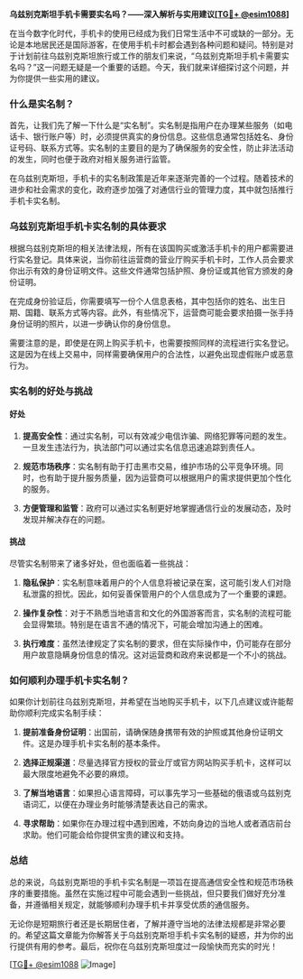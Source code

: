 **乌兹别克斯坦手机卡需要实名吗？——深入解析与实用建议[[TG💪+ @esim1088](https://t.me/s/esim1088)]**

在当今数字化时代，手机卡的使用已经成为我们日常生活中不可或缺的一部分。无论是本地居民还是国际游客，在使用手机卡时都会遇到各种问题和疑问。特别是对于计划前往乌兹别克斯坦旅行或工作的朋友们来说，“乌兹别克斯坦手机卡需要实名吗？”这一问题无疑是一个重要的话题。今天，我们就来详细探讨这个问题，并为你提供一些实用的建议。

### 什么是实名制？

首先，让我们先了解一下什么是“实名制”。实名制是指用户在办理某些服务（如电话卡、银行账户等）时，必须提供真实的身份信息。这些信息通常包括姓名、身份证号码、联系方式等。实名制的主要目的是为了确保服务的安全性，防止非法活动的发生，同时也便于政府对相关服务进行监管。

在乌兹别克斯坦，手机卡的实名制政策是近年来逐渐完善的一个过程。随着技术的进步和社会需求的变化，政府逐步加强了对通信行业的管理力度，其中就包括推行手机卡实名制。

### 乌兹别克斯坦手机卡实名制的具体要求

根据乌兹别克斯坦的相关法律法规，所有在该国购买或激活手机卡的用户都需要进行实名登记。具体来说，当你前往运营商的营业厅购买手机卡时，工作人员会要求你出示有效的身份证明文件。这些文件通常包括护照、身份证或其他官方颁发的身份证明。

在完成身份验证后，你需要填写一份个人信息表格，其中包括你的姓名、出生日期、国籍、联系方式等内容。此外，有些情况下，运营商可能会要求拍摄一张手持身份证明的照片，以进一步确认你的身份信息。

需要注意的是，即使是在网上购买手机卡，也需要按照同样的流程进行实名登记。这是因为在线上交易中，同样需要确保用户的合法性，以避免出现虚假账户或恶意行为。

### 实名制的好处与挑战

#### 好处

1. **提高安全性**：通过实名制，可以有效减少电信诈骗、网络犯罪等问题的发生。一旦发生违法行为，执法部门可以通过实名信息迅速追踪到责任人。
   
2. **规范市场秩序**：实名制有助于打击黑市交易，维护市场的公平竞争环境。同时，也有助于提升服务质量，因为运营商可以根据用户的需求提供更加个性化的服务。

3. **方便管理和监管**：政府可以通过实名制更好地掌握通信行业的发展动态，及时发现并解决存在的问题。

#### 挑战

尽管实名制带来了诸多好处，但也面临着一些挑战：

1. **隐私保护**：实名制意味着用户的个人信息将被记录在案，这可能引发人们对隐私泄露的担忧。因此，如何妥善保管用户的个人信息成为了一个重要的课题。

2. **操作复杂性**：对于不熟悉当地语言和文化的外国游客而言，实名制的流程可能会显得繁琐。特别是在语言不通的情况下，可能会增加沟通上的困难。

3. **执行难度**：虽然法律规定了实名制的要求，但在实际操作中，仍可能存在部分用户故意隐瞒身份信息的情况。这对运营商和政府来说都是一个不小的挑战。

### 如何顺利办理手机卡实名制？

如果你计划前往乌兹别克斯坦，并希望在当地购买手机卡，以下几点建议或许能帮助你顺利完成实名制手续：

1. **提前准备身份证明**：出国前，请确保随身携带有效的护照或其他身份证明文件。这是办理手机卡实名制的基本条件。

2. **选择正规渠道**：尽量选择官方授权的营业厅或官方网站购买手机卡，这样可以最大限度地避免不必要的麻烦。

3. **了解当地语言**：如果担心语言障碍，可以事先学习一些基础的俄语或乌兹别克语词汇，以便在办理业务时能够清楚表达自己的需求。

4. **寻求帮助**：如果你在办理过程中遇到困难，不妨向身边的当地人或者酒店前台求助。他们可能会给你提供宝贵的建议和支持。

### 总结

总的来说，乌兹别克斯坦的手机卡实名制是一项旨在提高通信安全性和规范市场秩序的重要措施。虽然在实施过程中可能会遇到一些挑战，但只要我们做好充分准备，并遵循相关规定，就能够顺利办理手机卡并享受优质的通信服务。

无论你是短期旅行者还是长期居住者，了解并遵守当地的法律法规都是非常必要的。希望这篇文章能为你解答关于乌兹别克斯坦手机卡实名制的疑惑，并为你的出行提供有用的参考。最后，祝你在乌兹别克斯坦度过一段愉快而充实的时光！

[[TG💪+ @esim1088](https://t.me/s/esim1088) ![Image](https://i.postimg.cc/4NQfJmqS/Snipaste-2025-05-13-00-14-12.png)]